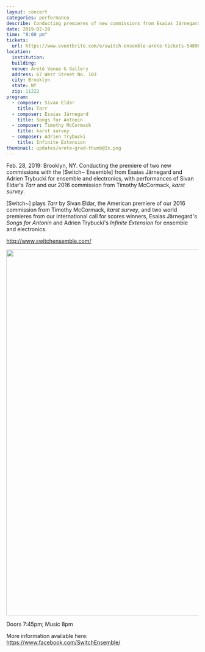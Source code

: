 ```yaml
---
layout: concert
categories: performance
describe: Conducting premieres of new commissions from Esaias Järnegard and Adrien Trybucki with Switch~.
date: 2019-02-28
time: "8:00 pm"
tickets:
  url: https://www.eventbrite.com/e/switch-ensemble-arete-tickets-54896909133
location:
  institution:
  building:
  venue: Areté Venue & Gallery
  address: 67 West Street No. 103
  city: Brooklyn
  state: NY
  zip: 11222
program:
  - composer: Sivan Eldar
    title: Tarr
  - composer: Esaias Järnegard
    title: Songs for Antonin
  - composer: Timothy McCormack
    title: karst survey
  - composer: Adrien Trybucki
    title: Infinite Extension
thumbnail: updates/arete-grad-thumb@2x.png
---
```


Feb. 28, 2019: Brooklyn, NY. Conducting the premiere of two new commissions with the [Switch~ Ensemble] from Esaias Järnegard and Adrien Trybucki for ensemble and electronics, with performances of Sivan Eldar's *Tarr* and our 2016 commission from Timothy McCormack, *karst survey*.

[Switch~] plays *Tarr* by Sivan Eldar, the American premiere of our 2016 commission from Timothy McCormack, *karst survey*, and two world premieres from our international call for scores winners, Esaias Järnegard's *Songs for Antonin* and Adrien Trybucki's *Infinite Extension* for ensemble and electronics.

http://www.switchensemble.com/

<img src="http://switchensemble.github.io/assets/images/arete-poster-1242x1920.jpg" height="960" width="621">

Doors 7:45pm; Music 8pm

More information available here: <a href="https://www.facebook.com/SwitchEnsemble/" target="blank">https://www.facebook.com/SwitchEnsemble/</a>

